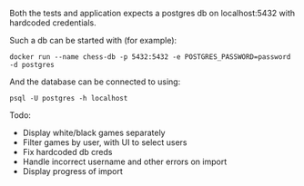 Both the tests and application expects a postgres db on localhost:5432 with hardcoded credentials. 

Such a db can be started with (for example):
```
docker run --name chess-db -p 5432:5432 -e POSTGRES_PASSWORD=password -d postgres
```

And the database can be connected to using:

```
psql -U postgres -h localhost
```

Todo:

* Display white/black games separately
* Filter games by user, with UI to select users
* Fix hardcoded db creds
* Handle incorrect username and other errors on import
* Display progress of import